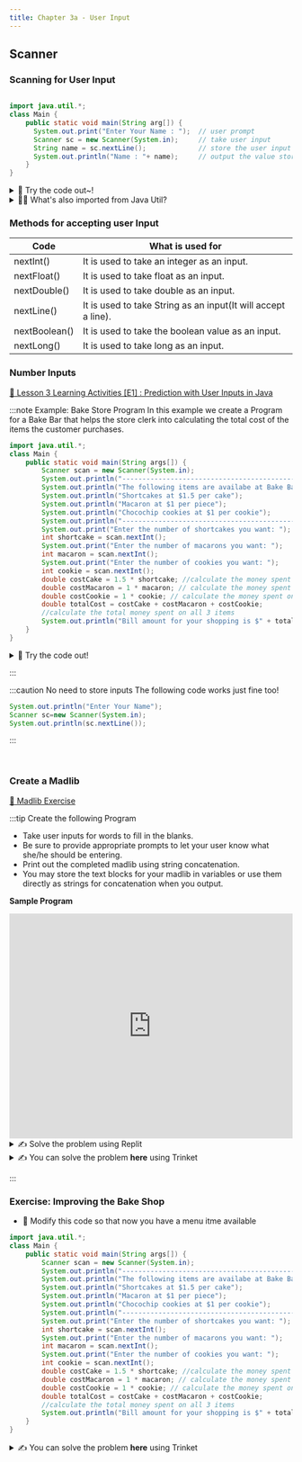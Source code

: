 ```yaml
---
title: Chapter 3a - User Input
---
```


## Scanner

### Scanning for User Input

```java

import java.util.*;
class Main {
    public static void main(String arg[]) {
      System.out.print("Enter Your Name : ");  // user prompt
      Scanner sc = new Scanner(System.in);     // take user input
      String name = sc.nextLine();             // store the user input in the name variable
      System.out.println("Name : "+ name);     // output the value stored in name
    }
}

```

<details>
<summary>
🧪 Try the code out~! 
</summary>
<iframe src="https://trinket.io/embed/java/5b1603aee0" width="100%" height="600" frameborder="0" marginwidth="0" marginheight="0" allowfullscreen></iframe>

</details>

<details>
<summary>
🙋‍♀️ What's also imported from Java Util?
</summary>
Here is a list of al the things we are importing when we write:

```java
import java.util.*
```

https://docs.oracle.com/javase/8/docs/api/java/util/package-summary.html

</details>

### Methods for accepting user Input


| Code          | What is used for                                              |
| ------------- | ------------------------------------------------------------- |
| nextInt()     | It is used to take an integer as an input.                    |
| nextFloat()   | It is used to take float as an input.                         |
| nextDouble()  | It is used to take double as an input.                        |
| nextLine()   | It is used to take String as an input(It will accept a line). |
| nextBoolean() | It is used to take the boolean value as an input.             |
| nextLong()    | It is used to take long as an input.                          |

### Number Inputs

[👀 Lesson 3 Learning Activities [E1] : Prediction with User Inputs in Java](https://learn2codelive.com/courses/107/pages/lesson-3-learning-activities-e1-prediction-with-user-inputs-in-java?module_item_id=9075)

:::note Example: Bake Store Program
In this example we create a Program for a Bake Bar that helps the store clerk
into calculating the total cost of the items the customer purchases.
```java
import java.util.*;
class Main {
    public static void main(String args[]) {
        Scanner scan = new Scanner(System.in);
        System.out.println("------------------------------------------------");
        System.out.println("The following items are availabe at Bake Bar: ");
        System.out.println("Shortcakes at $1.5 per cake");
        System.out.println("Macaron at $1 per piece");
        System.out.println("Chocochip cookies at $1 per cookie");
        System.out.println("-------------------------------------------------");
        System.out.print("Enter the number of shortcakes you want: ");
        int shortcake = scan.nextInt();
        System.out.print("Enter the number of macarons you want: ");
        int macaron = scan.nextInt();
        System.out.print("Enter the number of cookies you want: ");
        int cookie = scan.nextInt();
        double costCake = 1.5 * shortcake; //calculate the money spent on shortcake
        double costMacaron = 1 * macaron; // calculate the money spent on macarons
        double costCookie = 1 * cookie; // calculate the money spent on cookies
        double totalCost = costCake + costMacaron + costCookie;
        //calculate the total money spent on all 3 items
        System.out.println("Bill amount for your shopping is $" + totalCost);
    }
}
```

<details>
<summary>
🧪 Try the code out! 
</summary>
<iframe src="https://trinket.io/embed/java/7646d28f5c" width="100%" height="600" frameborder="0" marginwidth="0" marginheight="0" allowfullscreen></iframe>

</details>

:::


:::caution No need to store inputs
The following code works just fine too!
```java
System.out.println("Enter Your Name");
Scanner sc=new Scanner(System.in);
System.out.println(sc.nextLine());
```
:::


<br/>

### Create a Madlib

[👀 Madlib Exercise ](https://learn2codelive.com/courses/107/pages/lesson-3-learning-activities-r-practice-activity-2-madlib?module_item_id=9078)

:::tip Create the following Program
 
 - Take user inputs for words to fill in the blanks. 
 - Be sure to provide appropriate prompts to let your user know what she/he should be entering. 
 - Print out the completed madlib using string concatenation. 
 - You may store the text blocks for your madlib in variables or use them directly as strings for concatenation when you output. 

**Sample Program**

<iframe src="https://trinket.io/embed/java/81d66c8055?outputOnly=true&start=result" width="100%" height="400" frameborder="0" marginwidth="0" marginheight="0" allowfullscreen></iframe>

<details>
<summary>
✍ Solve the problem using Replit
</summary>
<a href="https://replit.com/@NeneWang/EmptyJavaCanvas#Main.java" >Feel free to use Repl, you can fork from this empty canvas in Repl.it</a>

</details>

<details>
<summary>
✍  You can solve the problem <b>here</b> using Trinket
</summary>


**Steps**
1. [ ] Complete The following code so that it scans for the **noun** and prints the **noun entered**.
2. [ ] Complete the code so that it also asks for the **adverb**. Feel free to uncomment **line 13**
3. [ ] Complete the code so that it also ask the **verb**. Feel free to uncomment **line 14**
4. [ ] Scan and print the **adjective**. Feel free to uncomment **line 15**

<iframe src="https://trinket.io/embed/java/e12496b61e" width="100%" height="600" frameborder="0" marginwidth="0" marginheight="0" allowfullscreen></iframe>

</details>


:::


### Exercise: Improving the Bake Shop



-  🔨 Modify this code so that now you have a menu itme available

```java
import java.util.*;
class Main {
    public static void main(String args[]) {
        Scanner scan = new Scanner(System.in);
        System.out.println("------------------------------------------------");
        System.out.println("The following items are availabe at Bake Bar: ");
        System.out.println("Shortcakes at $1.5 per cake");
        System.out.println("Macaron at $1 per piece");
        System.out.println("Chocochip cookies at $1 per cookie");
        System.out.println("-------------------------------------------------");
        System.out.print("Enter the number of shortcakes you want: ");
        int shortcake = scan.nextInt();
        System.out.print("Enter the number of macarons you want: ");
        int macaron = scan.nextInt();
        System.out.print("Enter the number of cookies you want: ");
        int cookie = scan.nextInt();
        double costCake = 1.5 * shortcake; //calculate the money spent on shortcake
        double costMacaron = 1 * macaron; // calculate the money spent on macarons
        double costCookie = 1 * cookie; // calculate the money spent on cookies
        double totalCost = costCake + costMacaron + costCookie;
        //calculate the total money spent on all 3 items
        System.out.println("Bill amount for your shopping is $" + totalCost);
    }
}
```


<details>
<summary>
✍  You can solve the problem <b>here</b> using Trinket
</summary>
<iframe src="https://trinket.io/embed/java/fb7a26acfd" width="100%" height="600" frameborder="0" marginwidth="0" marginheight="0" allowfullscreen></iframe>

</details>



